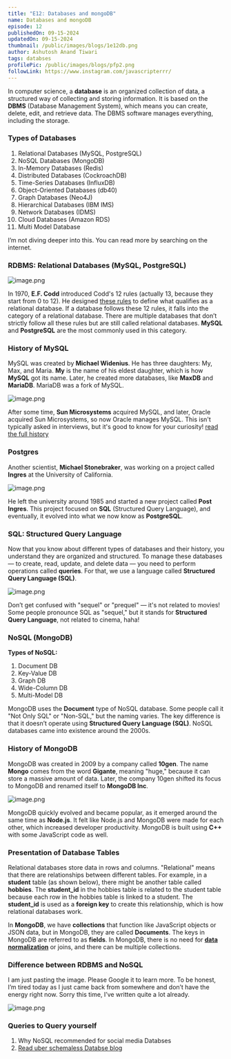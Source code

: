 ```yaml
---
title: "E12: Databases and mongoDB"
name: Databases and mongoDB
episode: 12
publishedOn: 09-15-2024
updatedOn: 09-15-2024
thumbnail: /public/images/blogs/1e12db.png
author: Ashutosh Anand Tiwari
tags: databses
profilePic: /public/images/blogs/pfp2.png
followLink: https://www.instagram.com/javascripterrr/
---
```

In computer science, a **database** is an organized collection of data, a structured way of collecting and storing information. It is based on the **DBMS** (Database Management System), which means you can create, delete, edit, and retrieve data. The DBMS software manages everything, including the storage.

### Types of Databases

1. Relational Databases (MySQL, PostgreSQL)
2. NoSQL Databases (MongoDB)
3. In-Memory Databases (Redis)
4. Distributed Databases (CockroachDB)
5. Time-Series Databases (InfluxDB)
6. Object-Oriented Databases (db40)
7. Graph Databases (Neo4J)
8. Hierarchical Databases (IBM IMS)
9. Network Databases (IDMS)
10. Cloud Databases (Amazon RDS)
11. Multi Model Database

I’m not diving deeper into this. You can read more by searching on the internet.

### RDBMS: Relational Databases (MySQL, PostgreSQL)

![image.png](/public/images/blogs/2e12db.png)

In 1970, **E.F. Codd** introduced Codd's 12 rules (actually 13, because they start from 0 to 12). He designed [these rules](https://prepinsta.com/dbms/codds-rules/)  to define what qualifies as a relational database. If a database follows these 12 rules, it falls into the category of a relational database. There are multiple databases that don’t strictly follow all these rules but are still called relational databases. **MySQL** and **PostgreSQL** are the most commonly used in this category.

### History of MySQL

MySQL was created by **Michael Widenius**. He has three daughters: My, Max, and Maria. **My** is the name of his eldest daughter, which is how **MySQL** got its name. Later, he created more databases, like **MaxDB** and **MariaDB**. MariaDB was a fork of MySQL. 

![image.png](/public/images/blogs/3e12db.png)

After some time, **Sun Microsystems** acquired MySQL, and later, Oracle acquired Sun Microsystems, so now Oracle manages MySQL. This isn't typically asked in interviews, but it's good to know for your curiosity! [read the full history](https://java366.wordpress.com/2018/05/22/http-www-papitv-com-mysql-mariadb-founder-michael-monty-widenius-interview-by-olga-show-chervyakova-kc-leung/)

### Postgres

Another scientist, **Michael Stonebraker**, was working on a project called **Ingres** at the University of California. 

![image.png](/public/images/blogs/4e12db.png)

He left the university around 1985 and started a new project called **Post Ingres**. This project focused on **SQL** (Structured Query Language), and eventually, it evolved into what we now know as **PostgreSQL**.

### SQL: Structured Query Language

Now that you know about different types of databases and their history, you understand they are organized and structured. To manage these databases — to create, read, update, and delete data — you need to perform operations called **queries**. For that, we use a language called **Structured Query Language (SQL)**.

![image.png](/public/images/blogs/5e12db.png)

 Don’t get confused with "sequel" or "prequel" — it's not related to movies! Some people pronounce SQL as "sequel," but it stands for **Structured Query Language**, not related to cinema, haha!

### NoSQL (MongoDB)

**Types of NoSQL:**

1. Document DB
2. Key-Value DB
3. Graph DB
4. Wide-Column DB
5. Multi-Model DB

MongoDB uses the **Document** type of NoSQL database. Some people call it "Not Only SQL" or "Non-SQL," but the naming varies. The key difference is that it doesn’t operate using **Structured Query Language (SQL)**. NoSQL databases came into existence around the 2000s.

### History of MongoDB

MongoDB was created in 2009 by a company called **10gen**. The name **Mongo** comes from the word **Gigante**, meaning "huge," because it can store a massive amount of data. Later, the company 10gen shifted its focus to MongoDB and renamed itself to **MongoDB Inc**.

![image.png](/public/images/blogs/6e12db.png)

 MongoDB quickly evolved and became popular, as it emerged around the same time as **Node.js**. It felt like Node.js and MongoDB were made for each other, which increased developer productivity. MongoDB is built using **C++** with some JavaScript code as well.

### Presentation of Database Tables

Relational databases store data in rows and columns. "Relational" means that there are relationships between different tables. For example, in a **student** table (as shown below), there might be another table called **hobbies**. The **student_id** in the hobbies table is related to the student table because each row in the hobbies table is linked to a student. The **student_id** is used as a **foreign key** to create this relationship, which is how relational databases work.

In **MongoDB**, we have **collections** that function like JavaScript objects or JSON data, but in MongoDB, they are called **Documents**. The keys in MongoDB are referred to as **fields**. In MongoDB, there is no need for **[data normalization](https://www.google.com/search?q=whatis+databse+normalization&sca_esv=0ee23696230f4fd0&sxsrf=ADLYWIJgBePNz9IXbOL4fpJ7-tgXmIkeHA%3A1726342963897&ei=M-flZt-9NsnR2roPn5nV6QM&ved=0ahUKEwifo_7YmMOIAxXJqFYBHZ9MNT0Q4dUDCA8&uact=5&oq=whatis+databse+normalization&gs_lp=Egxnd3Mtd2l6LXNlcnAiHHdoYXRpcyBkYXRhYnNlIG5vcm1hbGl6YXRpb24yBxAAGIAEGA0yBxAAGIAEGA0yBxAAGIAEGA0yBxAAGIAEGA0yBxAAGIAEGA0yBxAAGIAEGA0yBhAAGBYYHjIGEAAYFhgeMgYQABgWGB4yCBAAGBYYHhgPSJwqUABY3yhwAHgBkAEAmAHQA6ABjC2qAQowLjkuMTcuMC4xuAEDyAEA-AEBmAIboAKSLsICBBAjGCfCAgoQABiABBhDGIoFwgIQEAAYgAQYsQMYQxiDARiKBcICCxAAGIAEGLEDGIMBwgIIEAAYgAQYsQPCAgsQABiABBiRAhiKBcICDRAAGIAEGLEDGEMYigXCAg0QABiABBixAxjJAxgKwgIHEAAYgAQYCsICChAAGIAEGAIYywHCAgcQLhiABBgKwgIFEAAYgATCAgsQABiABBiSAxiKBcICDhAAGIAEGJECGLEDGIoFwgIKEAAYgAQYsQMYCsICChAAGIAEGLEDGA3CAgYQABgNGB6YAwDiAwUSATEgQJIHCjAuNy4xOS4wLjGgB_f2AQ&sclient=gws-wiz-serp)**  or joins, and there can be multiple collections.

### Difference between RDBMS and NoSQL

I am just pasting the image. Please Google it to learn more. To be honest, I’m tired today as I just came back from somewhere and don’t have the energy right now. Sorry this time, I’ve written quite a lot already.

![image.png](/public/images/blogs/7e12db.png)

### Queries to Query yourself

1. Why NoSQL recommended for social media Databses
2. [Read uber schemaless Databse blog](https://www.uber.com/en-IN/blog/schemaless-part-one-mysql-datastore/)
